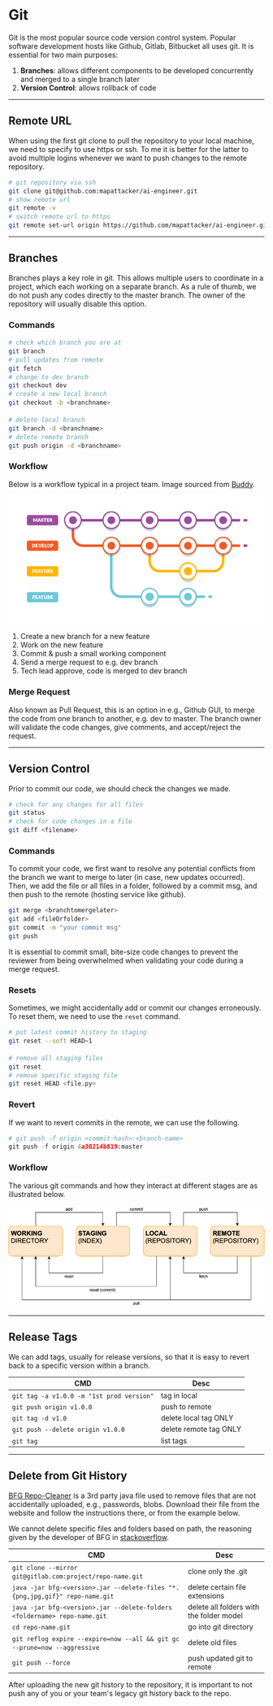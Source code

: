 # Git

Git is the most popular source code version control system. Popular software development hosts like Github, Gitlab, Bitbucket all uses git. It is essential for two main purposes:

 1. __Branches__: allows different components to be developed concurrently and merged to a single branch later
 2. __Version Control__: allows rollback of code

<hr>

## Remote URL

When using the first git clone to pull the repository to your local machine, we need to specify to use https or ssh. To me it is better for the latter to avoid multiple logins whenever we want to push changes to the remote repository.

```bash
# git repository via ssh
git clone git@github.com:mapattacker/ai-engineer.git
# show remote url
git remote -v
# switch remote url to https
git remote set-url origin https://github.com/mapattacker/ai-engineer.git
```

<hr>

## Branches

Branches plays a key role in git. This allows multiple users to coordinate in a project, which each working on a separate branch. As a rule of thumb, we do not push any codes directly to the master branch. The owner of the repository will usually disable this option.

### Commands

```bash
# check which branch you are at
git branch
# pull updates from remote
git fetch
# change to dev branch
git checkout dev
# create a new local branch
git checkout -b <branchname>

# delete local branch
git branch -d <branchname>
# delete remote branch
git push origin -d <branchname>
```

### Workflow

Below is a workflow typical in a project team. Image sourced from [Buddy](https://buddy.works/blog/5-types-of-git-workflows).

![](https://github.com/mapattacker/ai-engineer/blob/master/images/gitflow.png?raw=true)

 1. Create a new branch for a new feature
 2. Work on the new feature
 3. Commit & push a small working component
 4. Send a merge request to e.g. dev branch
 5. Tech lead approve, code is merged to dev branch

### Merge Request

Also known as Pull Request, this is an option in e.g., Github GUI, to merge the code from one branch to another, e.g. dev to master. The branch owner will validate the code changes, give comments, and accept/reject the request.

<hr>

## Version Control

Prior to commit our code, we should check the changes we made.

```bash
# check for any changes for all files
git status
# check for code changes in a file
git diff <filename>
```

### Commands

To commit your code, we first want to resolve any potential conflicts from the branch we want to merge to later (in case, new updates occurred). Then, we add the file or all files in a folder, followed by a commit msg, and then push to the remote (hosting service like github).

```bash
git merge <branchtomergelater>
git add <fileOrfolder>
git commit -m "your commit msg"
git push
```

It is essential to commit small, bite-size code changes to prevent the reviewer from being overwhelmed when validating your code during a merge request.

### Resets

Sometimes, we might accidentally add or commit our changes erroneously. To reset them, we need to use the `reset` command.

```bash
# put latest commit history to staging
git reset --soft HEAD~1

# remove all staging files
git reset
# remove specific staging file
git reset HEAD <file.py>
```

### Revert

If we want to revert commits in the remote, we can use the following.

```python
# git push -f origin <commit-hash>:<branch-name>
git push -f origin 4a30214b819:master
```

### Workflow

The various git commands and how they interact at different stages are as illustrated below.

![](https://github.com/mapattacker/ai-engineer/blob/master/images/git.png?raw=true)

<hr>

## Release Tags

We can add tags, usually for release versions, so that it is easy to revert back to a specific version within a branch.

| CMD | Desc |
|-|-|
| `git tag -a v1.0.0 -m "1st prod version"` | tag in local |
| `git push origin v1.0.0` | push to remote |
| `git tag -d v1.0` | delete local tag ONLY |
| `git push --delete origin v1.0.0` | delete remote tag ONLY |
| `git tag` | list tags |

<hr>

## Delete from Git History

[BFG Repo-Cleaner](https://rtyley.github.io/bfg-repo-cleaner/) is a 3rd party java file used to remove files that are not accidentally uploaded, e.g., passwords, blobs. Download their file from the website and follow the instructions there, or from the example below.

We cannot delete specific files and folders based on path, the reasoning given by the developer of BFG in [stackoverflow](https://stackoverflow.com/questions/21142986/remove-filenames-from-specific-path).

| CMD | Desc |
|-|-|
| `git clone --mirror git@gitlab.com:project/repo-name.git` | clone only the .git |
| `java -jar bfg-<version>.jar --delete-files "*.{png,jpg,gif}" repo-name.git` | delete certain file extensions |
| `java -jar bfg-<version>.jar --delete-folders <foldername> repo-name.git` | delete all folders with the folder model |
| `cd repo-name.git` | go into git directory |
| `git reflog expire --expire=now --all && git gc --prune=now --aggressive` | delete old files |
| `git push --force` | push updated git to remote |

After uploading the new git history to the repository, it is important to not push any of you or your team's legacy git history back to the repo.